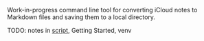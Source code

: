 Work-in-progress command line tool for converting iCloud notes to Markdown files and saving them to a local directory.

TODO: notes in <a href="https://github.com/dviggiano/Note-Logger/blob/master/NoteLogger.py">script</a>, Getting Started, venv
